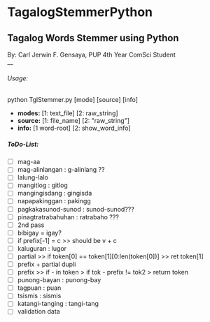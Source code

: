 # TagalogStemmerPython
## Tagalog Words Stemmer using Python
By: Carl Jerwin F. Gensaya, PUP 4th Year ComSci Student <br />
__
###### Usage:
python TglStemmer.py [mode] [source] [info] <br />
- **modes:** [1: text_file] [2: raw_string]
- **source:** [1: file_name] [2: "raw_string"]
- **info:** [1 word-root] [2: show_word_info]<br />

##### ToDo-List:
- [ ] mag-aa
- [ ] mag-alinlangan : g-alinlang ??
- [ ] lalung-lalo
- [ ] mangitlog : gitlog
- [ ] mangingisdang : gingisda
- [ ] napapakinggan : pakingg
- [ ] pagkakasunod-sunod : sunod-sunod???
- [ ] pinagtratrabahuhan : ratrabaho ???
- [ ] 2nd pass
- [ ] bibigay = igay?
- [ ] if prefix[-1] = c >> should be v + c
- [ ] kaluguran : lugor
- [ ] partial >> if token[0] == token[1][0:len(token[0])] >> ret token[1]
- [ ] prefix + partial dupli 
- [ ] prefix >> if - in token > if tok - prefix != tok2 > return token
- [ ] punong-bayan : punong-bay
- [ ] tagpuan : puan
- [ ] tsismis : sismis
- [ ] katangi-tanging : tangi-tang
- [ ] validation data